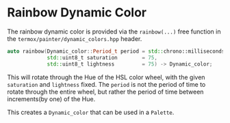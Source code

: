 # Rainbow Dynamic Color

The rainbow dynamic color is provided via the `rainbow(...)` free function in
the `termox/painter/dynamic_colors.hpp` header.

```cpp
auto rainbow(Dynamic_color::Period_t period = std::chrono::milliseconds{40},
             std::uint8_t saturation        = 75,
             std::uint8_t lightness         = 75) -> Dynamic_color;
```

This will rotate through the Hue of the HSL color wheel, with the given
`saturation` and `lightness` fixed. The `period` is not the period of time to
rotate through the entire wheel, but rather the period of time between
increments(by one) of the Hue.

This creates a `Dynamic_color` that can be used in a `Palette`.
